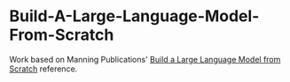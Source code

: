 # Build-A-Large-Language-Model-From-Scratch
Work based on Manning Publications' [Build a Large Language Model from Scratch](https://www.manning.com/books/build-a-large-language-model-from-scratch) reference.